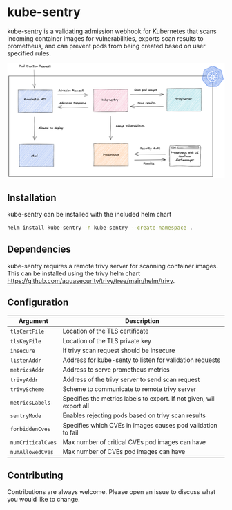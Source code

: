 # kube-sentry

kube-sentry is a validating admission webhook for Kubernetes that scans incoming container images for vulnerabilities, exports scan results to prometheus, and can prevent pods from being created based on user specified rules.

![Alt text](docs/diagrams/architecture/kube-sentry.png "Architecture")

## Installation

kube-sentry can be installed with the included helm chart

```bash
helm install kube-sentry -n kube-sentry --create-namespace .
```

## Dependencies

kube-sentry requires a remote trivy server for scanning container images. This can be installed using the trivy helm chart https://github.com/aquasecurity/trivy/tree/main/helm/trivy.

## Configuration

| Argument      | Description                     |
|---------------|---------------------------------|
| `tlsCertFile` | Location of the TLS certificate |
| `tlsKeyFile`  | Location of the TLS private key |
|  `insecure` | If trivy scan request should be insecure | 
| `listenAddr` | Address for kube-senty to listen for validation requests |
| `metricsAddr` | Address to serve prometheus metrics | 
| `trivyAddr` | Address of the trivy server to send scan request | 
| `trivyScheme` | Scheme to communicate to remote trivy server |
| `metricsLabels` | Specifies the metrics labels to export. If not given, will export all |
 | `sentryMode` | Enables rejecting pods based on trivy scan results |
| `forbiddenCves` | Specifies which CVEs in images causes pod validation to fail |
| `numCriticalCves` | Max number of critical CVEs pod images can have |
| `numAllowedCves` | Max number of CVEs pod images can have |


## Contributing
Contributions are always welcome. Please open an issue to discuss what you would like to change.

